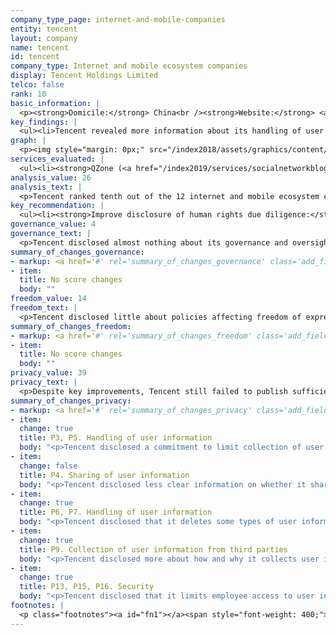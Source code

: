 ```yaml
---
company_type_page: internet-and-mobile-companies
entity: tencent
layout: company
name: tencent
id: tencent
company_type: Internet and mobile ecosystem companies
display: Tencent Holdings Limited
telco: false
rank: 10
basic_information: | 
  <p><strong>Domicile:</strong> China<br /><strong>Website:</strong> <a href="https://www.tencent.com">www.tencent.com</a><br /><strong>Download company report:</strong> <a href="/index2019/assets/static/download/Tencent2019.pdf">English</a>&nbsp;</p>
key_findings: | 
  <ul><li>Tencent revealed more information about its handling of user information than in the past, but still failed to publish sufficient information about policies affecting privacy.</li><li>Tencent disclosed almost nothing&mdash;and less than all of its peers&mdash;about its governance processes to ensure respect for users&rsquo; freedom of expression and privacy.</li><li>Tencent disclosed nothing about how it responds to third-party requests to restrict user access to content and accounts, or to hand over user information.</li></ul>
graph: | 
  <p><img style="margin: 0px;" src="/index2018/assets/graphics/content/scores_company10.png" /></p>
services_evaluated: | 
  <ul><li><strong>QZone (<a href="/index2019/services/socialnetworkblog/">Social networking &amp; blog</a>)</strong></li><li><strong>QQ (<a href="/index2019/services/messagingvoip/">Messaging &amp; VoIP</a>)</strong></li><li><strong>WeChat (<a href="/index2019/services/messagingvoip/">Messaging &amp; VoIP</a>)</strong></li><li><strong>Tencent Cloud (<a href="/index2019/services/cloudservices/">Cloud service</a>)</strong></li></ul>
analysis_value: 26
analysis_text: | 
  <p>Tencent ranked tenth out of the 12 internet and mobile ecosystem companies evaluated in the 2019 Index, failing to disclose sufficient information about its policies and practices affecting users&rsquo; freedom of expression and privacy.<a href="#fn1"><sup><strong>1</strong></sup></a> Tencent did make key improvements to its privacy and security disclosures, particularly with regards to its disclosure of how it handles user information.<a href="#fn2"><sup><strong>2</strong></sup></a> This progress could be attributed, in part, to new regulations requiring companies to be more transparent about their purposes for processing data.<a href="#fn3"><strong><sup>3</sup></strong></a> However, it still failed to meet basic standards for respecting users&rsquo; freedom of expression and privacy rights. While the Chinese internet environment is restrictive and the law forbids disclosures related to government demands, there are no legal barriers to prevent Tencent from improving its policies related to handling and securing user information.<a href="#fn4"><sup><strong>4</strong></sup></a><br /><br /></p><hr /><p><strong><br />Tencent Holdings Limited</strong> provides a broad range of internet and mobile value-added services, online advertising services, and e-commerce transaction services to users in China and internationally. It is one of the world&rsquo;s largest internet companies.</p><p><strong>Market cap:</strong> USD 474.4 billion<a href="#fn5"><sup><strong>5</strong></sup></a><br /><strong>SEHK:</strong> 700</p>
key_recommendation: | 
  <ul><li><strong>Improve disclosure of human rights due diligence:</strong>&nbsp;Tencent should disclose more information about its human rights due diligence, including whether it conducts human rights risk assessments on new and existing services and when entering new markets.</li><li><strong>Give users more control over their information:</strong>&nbsp;Tencent should provide users with more options to access and control their own information.</li><li><strong>Increase transparency about private requests:</strong>&nbsp;Tencent should improve its disclosure of how it responds to private requests to restrict content or accounts and for user information.</li></ul>
governance_value: 4
governance_text: | 
  <p>Tencent disclosed almost nothing about its governance and oversight over its impact on users&rsquo; human rights. While it committed to protect users&rsquo; privacy, it fell short of committing to protect privacy as a human right (G1). Tencent disclosed no evidence of conducting human rights impact assessments, including if it assesses risks associated with its use of automated decision-making and targeted advertising (G4). It also failed to disclose if it engages with a range of stakeholders on these issues (G5), and did not appear to offer any grievance and remedy mechanisms allowing users to submit grievances if they feel the company has violated their freedom of expression or privacy (G6). While the legal and political environment in China is not conducive to companies making strong human rights commitments, Tencent can still improve its grievance and remedy mechanisms (G6), even if there are no regulatory improvements.</p>
summary_of_changes_governance:
- markup: <a href='#' rel='summary_of_changes_governance' class='add_fieldset dashicons-before dashicons-plus'><span>Add fieldset</span></a>
- item:
  title: No score changes
  body: ""
freedom_value: 14
freedom_text: | 
  <p>Tencent disclosed little about policies affecting freedom of expression, receiving the second-lowest score of all internet and mobile ecosystem companies in this category, after Baidu. The company&rsquo;s terms for its different services were not always easy to find or understand (F1), and did not indicate if and how it notifies users when it introduces changes to these terms (F2). Tencent disclosed limited information about its rules and how they are enforced (F3), and revealed nothing about actions it takes&mdash;such as removing content or deactivating accounts&mdash;to enforce its rules (F4). It also did not commit to notify affected users when the company restricts content or accounts (F8).</p><p>Tencent earned minimal points for disclosing limited information about how it responds to private requests to restrict access to content or accounts, but disclosed nothing about how it responds to such requests from governments (F5). It also did not publish any data about how many government or private requests for content or account restrictions it received or with which it complied (F6, F7).</p>
summary_of_changes_freedom:
- markup: <a href='#' rel='summary_of_changes_freedom' class='add_fieldset dashicons-before dashicons-plus'><span>Add fieldset</span></a>
- item:
  title: No score changes
  body: ""
privacy_value: 39
privacy_text: | 
  <p>Despite key improvements, Tencent still failed to publish sufficient information about policies affecting privacy. It disclosed a commitment to limit its collection of user information to what is directly relevant and necessary for QZone and QQ (P3) and that it will limit the use of user information to its original purpose, or otherwise obtain consent from users (P5). It improved its disclosure of options users have to control their own information by disclosing that QZone and QQ users can delete some types of user information (P7). However, the options users have to control and access their own information (P7, P8) remained insufficient. The company disclosed almost nothing about how long it retains user information, even though Chinese law does not prevent such disclosures (P6).</p><p>Tencent disclosed nothing about how it handles government and private requests for user information (P10-P12). While the Chinese legal and political environment makes it unrealistic to expect companies to disclose detailed information about government requests for user information, Tencent should be able to disclose if and when it shares user information via private requests and under what circumstances.</p><p>Tencent revealed less about its security policies than most other internet and mobile ecosystem companies. However, it improved its score by disclosing a policy of limiting employee access to user information (P13) for QZone and QQ, and a commitment to notify users in the event of a data breach (P15). While the company had one of the highest scores for disclosure on how it addresses security vulnerabilities (P14), it disclosed almost no information about encryption of user communications (P16), despite slightly improving its disclosure about the encryption of some user information on WeChat.</p>
summary_of_changes_privacy:
- markup: <a href='#' rel='summary_of_changes_privacy' class='add_fieldset dashicons-before dashicons-plus'><span>Add fieldset</span></a>
- item:
  change: true
  title: P3, P5. Handling of user information
  body: "<p>Tencent disclosed a commitment to limit collection of user information to what is directly relevant and necessary for QZone and QQ, and committed to limit its use of user information or otherwise obtain consent from users across its services.</p>"
- item:
  change: false
  title: P4. Sharing of user information
  body: "<p>Tencent disclosed less clear information on whether it shares WeChat users&rsquo; information with government authorities.</p>"
- item:
  change: true
  title: P6, P7. Handling of user information
  body: "<p>Tencent disclosed that it deletes some types of user information after WeChat users terminate their accounts, and disclosed options for QZone and QQ users to delete some types of user information.</p>"
- item:
  change: true
  title: P9. Collection of user information from third parties
  body: "<p>Tencent disclosed more about how and why it collects user information from third-party websites and apps through cookies, widgets, and other technical means.</p>"
- item:
  change: true
  title: P13, P15, P16. Security
  body: "<p>Tencent disclosed that it limits employee access to user information for QZone and QQ, clarified how it responds to data breaches, and disclosed that some information is encrypted for secure transmission on WeChat.</p>"
footnotes: | 
  <p class="footnotes"><a id="fn1"></a><span style="font-weight: 400;">[1]</span> The research period for the 2019 Index ran from January 13, 2018 to February 8, 2019. Policies that came into effect after February 8, 2019 were not evaluated in this Index.</p><p class="footnotes"><a id="fn2"></a><span style="font-weight: 400;">[2]</span> For Tencent&rsquo;s performance in the 2018 Index, see: <a href="/index2018/companies/tencent">rankingdigitalrights.org/index2018/companies/tencent</a>&nbsp;</p><p class="footnotes"><a id="fn3"></a><span style="font-weight: 400;">[3]</span> &ldquo;Personal Information Security Specification,&rdquo; December 2017, <a href="http://www.gb688.cn/bzgk/gb/newGbInfo?hcno=4FFAA51D63BA21B9EE40C51DD3CC40BE">www.gb688.cn/bzgk/gb/newGbInfo?hcno=4FFAA51D63BA21B9EE40C51DD3CC40BE</a>&nbsp;</p><p class="footnotes"><a id="fn4"></a><span style="font-weight: 400;">[4]</span> &ldquo;Freedom on the Net&rdquo; (Freedom House, November 2018), <a href="https://freedomhouse.org/report/freedom-net/2018/china">freedomhouse.org/report/freedom-net/2018/china</a>&nbsp;</p><p class="footnotes"><a id="fn5"></a><span style="font-weight: 400;">[5]</span> Bloomberg Markets, Accessed April 18, 2019, <a href="https://www.bloomberg.com/quote/700:HK">www.bloomberg.com/quote/700:HK</a>&nbsp;</p>
---
```

